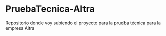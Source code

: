 # PruebaTecnica-Altra

Repositorio donde voy subiendo el proyecto para la prueba técnica para la empresa Altra
